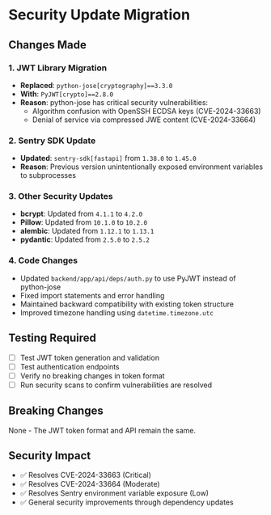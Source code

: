 # Security Update Migration

## Changes Made

### 1. JWT Library Migration
- **Replaced**: `python-jose[cryptography]==3.3.0`
- **With**: `PyJWT[crypto]==2.8.0`
- **Reason**: python-jose has critical security vulnerabilities:
  - Algorithm confusion with OpenSSH ECDSA keys (CVE-2024-33663)
  - Denial of service via compressed JWE content (CVE-2024-33664)

### 2. Sentry SDK Update
- **Updated**: `sentry-sdk[fastapi]` from `1.38.0` to `1.45.0`
- **Reason**: Previous version unintentionally exposed environment variables to subprocesses

### 3. Other Security Updates
- **bcrypt**: Updated from `4.1.1` to `4.2.0`
- **Pillow**: Updated from `10.1.0` to `10.2.0`
- **alembic**: Updated from `1.12.1` to `1.13.1`
- **pydantic**: Updated from `2.5.0` to `2.5.2`

### 4. Code Changes
- Updated `backend/app/api/deps/auth.py` to use PyJWT instead of python-jose
- Fixed import statements and error handling
- Maintained backward compatibility with existing token structure
- Improved timezone handling using `datetime.timezone.utc`

## Testing Required
- [ ] Test JWT token generation and validation
- [ ] Test authentication endpoints
- [ ] Verify no breaking changes in token format
- [ ] Run security scans to confirm vulnerabilities are resolved

## Breaking Changes
None - The JWT token format and API remain the same.

## Security Impact
- ✅ Resolves CVE-2024-33663 (Critical)
- ✅ Resolves CVE-2024-33664 (Moderate) 
- ✅ Resolves Sentry environment variable exposure (Low)
- ✅ General security improvements through dependency updates
